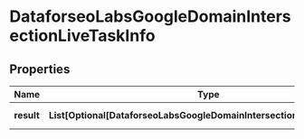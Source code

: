# DataforseoLabsGoogleDomainIntersectionLiveTaskInfo


## Properties

| Name | Type | Description | Notes |
|------------ | ------------- | ------------- | -------------|
**result** | **List[Optional[DataforseoLabsGoogleDomainIntersectionLiveResultInfo]]** | array of results |[optional]|